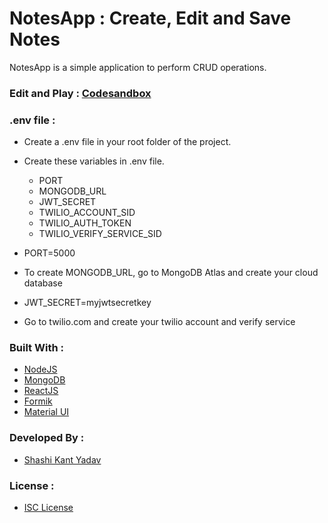 # NotesApp : Create, Edit and Save Notes

NotesApp is a simple application to perform CRUD operations.

### Edit and Play : [Codesandbox](https://vd4gu-3000.sse.codesandbox.io/)

### .env file :

- Create a .env file in your root folder of the project.
- Create these variables in .env file.

  - PORT
  - MONGODB_URL
  - JWT_SECRET
  - TWILIO_ACCOUNT_SID
  - TWILIO_AUTH_TOKEN
  - TWILIO_VERIFY_SERVICE_SID

- PORT=5000
- To create MONGODB_URL, go to MongoDB Atlas and create your cloud database
- JWT_SECRET=myjwtsecretkey
- Go to twilio.com and create your twilio account and verify service

### Built With :

- [NodeJS](https://nodejs.org/en/)
- [MongoDB](https://www.mongodb.com/)
- [ReactJS](https://reactjs.org/)
- [Formik](https://formik.org/)
- [Material UI](https://material-ui.com/)

### Developed By :

- [Shashi Kant Yadav](https://github.com/imboss712)

### License :

- [ISC License](https://choosealicense.com/licenses/isc/)
